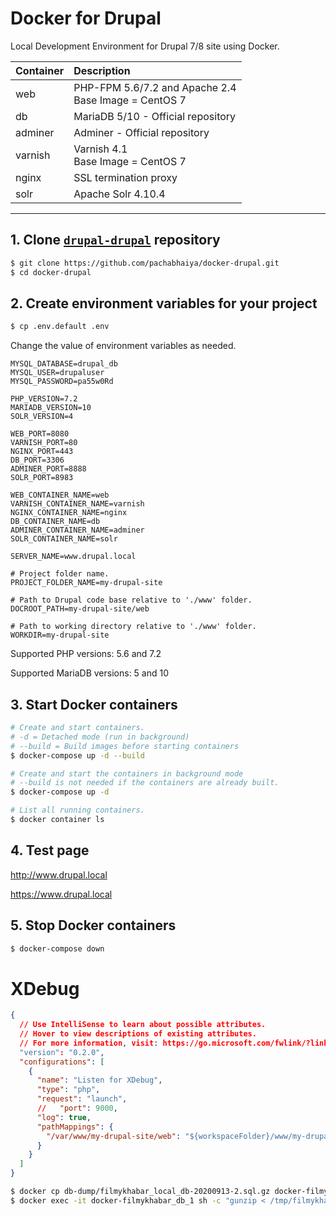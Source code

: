 # Docker for Drupal

Local Development Environment for Drupal 7/8 site using Docker.

| Container | Description                                               |
| :-------- | :-------------------------------------------------------- |
| web       | PHP-FPM 5.6/7.2 and Apache 2.4<br />Base Image = CentOS 7 |
| db        | MariaDB 5/10 - Official repository                        |
| adminer   | Adminer - Official repository                             |
| varnish   | Varnish 4.1<br />Base Image = CentOS 7                    |
| nginx     | SSL termination proxy                                     |
| solr      | Apache Solr 4.10.4                                        |

---

## 1. Clone [`drupal-drupal`](https://github.com/pachabhaiya/docker-drupal) repository

```bash
$ git clone https://github.com/pachabhaiya/docker-drupal.git
$ cd docker-drupal
```

## 2. Create environment variables for your project

```bash
$ cp .env.default .env
```

Change the value of environment variables as needed.

```
MYSQL_DATABASE=drupal_db
MYSQL_USER=drupaluser
MYSQL_PASSWORD=pa55w0Rd

PHP_VERSION=7.2
MARIADB_VERSION=10
SOLR_VERSION=4

WEB_PORT=8080
VARNISH_PORT=80
NGINX_PORT=443
DB_PORT=3306
ADMINER_PORT=8888
SOLR_PORT=8983

WEB_CONTAINER_NAME=web
VARNISH_CONTAINER_NAME=varnish
NGINX_CONTAINER_NAME=nginx
DB_CONTAINER_NAME=db
ADMINER_CONTAINER_NAME=adminer
SOLR_CONTAINER_NAME=solr

SERVER_NAME=www.drupal.local

# Project folder name.
PROJECT_FOLDER_NAME=my-drupal-site

# Path to Drupal code base relative to './www' folder.
DOCROOT_PATH=my-drupal-site/web

# Path to working directory relative to './www' folder.
WORKDIR=my-drupal-site
```

Supported PHP versions: 5.6 and 7.2

Supported MariaDB versions: 5 and 10

## 3. Start Docker containers

```bash
# Create and start containers.
# -d = Detached mode (run in background)
# --build = Build images before starting containers
$ docker-compose up -d --build

# Create and start the containers in background mode
# --build is not needed if the containers are already built.
$ docker-compose up -d

# List all running containers.
$ docker container ls
```

## 4. Test page

http://www.drupal.local

https://www.drupal.local

## 5. Stop Docker containers

```bash
$ docker-compose down
```

# XDebug

```json
{
  // Use IntelliSense to learn about possible attributes.
  // Hover to view descriptions of existing attributes.
  // For more information, visit: https://go.microsoft.com/fwlink/?linkid=830387
  "version": "0.2.0",
  "configurations": [
    {
      "name": "Listen for XDebug",
      "type": "php",
      "request": "launch",
      //   "port": 9000,
      "log": true,
      "pathMappings": {
        "/var/www/my-drupal-site/web": "${workspaceFolder}/www/my-drupal-site/web"
      }
    }
  ]
}
```

```bash
$ docker cp db-dump/filmykhabar_local_db-20200913-2.sql.gz docker-filmykhabar_db_1:/tmp
$ docker exec -it docker-filmykhabar_db_1 sh -c "gunzip < /tmp/filmykhabar_local_db-20200913-2.sql.gz | mysql -u drupaluser -p filmykhabar_db"
```
